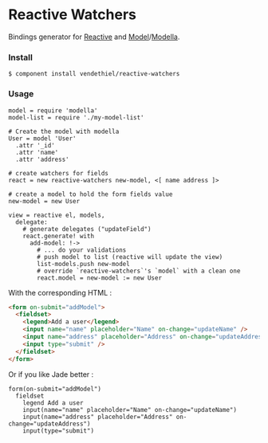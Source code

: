 Reactive Watchers
=================

Bindings generator for [Reactive](https://github.com/component/reactive) and [Model](github.com/component/model)/[Modella](https://github.com/modella/modella).

### Install

```
$ component install vendethiel/reactive-watchers
```

### Usage

```livescript
model = require 'modella'
model-list = require './my-model-list'

# Create the model with modella
User = model 'User'
  .attr '_id'
  .attr 'name'
  .attr 'address'

# create watchers for fields
react = new reactive-watchers new-model, <[ name address ]>

# create a model to hold the form fields value
new-model = new User

view = reactive el, models,
  delegate:
    # generate delegates ("updateField")
    react.generate! with
      add-model: !->
        # ... do your validations
        # push model to list (reactive will update the view)
        list-models.push new-model
        # override `reactive-watchers`'s `model` with a clean one
        react.model = new-model := new User
```

With the corresponding HTML :

```html
<form on-submit="addModel">
  <fieldset>
    <legend>Add a user</legend>
    <input name="name" placeholder="Name" on-change="updateName" />
    <input name="address" placeholder="Address" on-change="updateAddress" />
    <input type="submit" />
  </fieldset>
</form>
```

Or if you like Jade better :

```jade
form(on-submit="addModel")
  fieldset
    legend Add a user
    input(name="name" placeholder="Name" on-change="updateName")
    input(name="address" placeholder="Address" on-change="updateAddress")
    input(type="submit")
```
